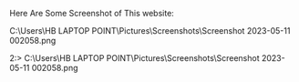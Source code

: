 Here Are Some Screenshot of This website:

C:\Users\HB LAPTOP POINT\Pictures\Screenshots\Screenshot 2023-05-11 002058.png

2:>
C:\Users\HB LAPTOP POINT\Pictures\Screenshots\Screenshot 2023-05-11 002058.png

